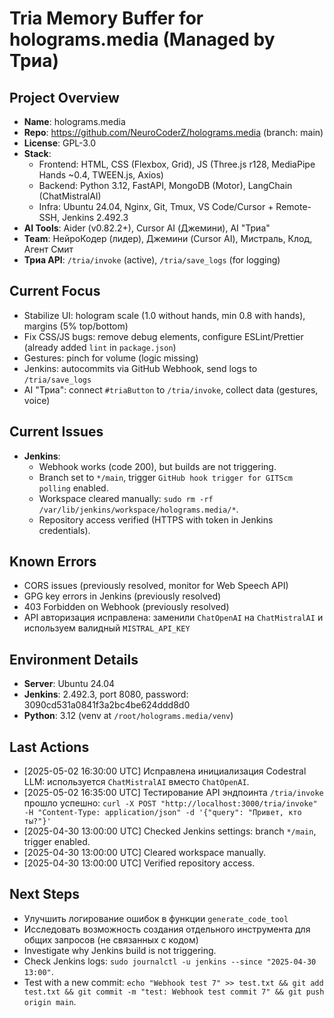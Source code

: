 # Tria Memory Buffer for holograms.media (Managed by Триа)

## Project Overview

- **Name**: holograms.media
- **Repo**: https://github.com/NeuroCoderZ/holograms.media (branch: main)
- **License**: GPL-3.0
- **Stack**:
  - Frontend: HTML, CSS (Flexbox, Grid), JS (Three.js r128, MediaPipe Hands ~0.4, TWEEN.js, Axios)
  - Backend: Python 3.12, FastAPI, MongoDB (Motor), LangChain (ChatMistralAI)
  - Infra: Ubuntu 24.04, Nginx, Git, Tmux, VS Code/Cursor + Remote-SSH, Jenkins 2.492.3
- **AI Tools**: Aider (v0.82.2+), Cursor AI (Джемини), AI "Триа"
- **Team**: НейроКодер (лидер), Джемини (Cursor AI), Мистраль, Клод, Агент Смит
- **Триа API**: `/tria/invoke` (active), `/tria/save_logs` (for logging)

## Current Focus

- Stabilize UI: hologram scale (1.0 without hands, min 0.8 with hands), margins (5% top/bottom)
- Fix CSS/JS bugs: remove debug elements, configure ESLint/Prettier (already added `lint` in `package.json`)
- Gestures: pinch for volume (logic missing)
- Jenkins: autocommits via GitHub Webhook, send logs to `/tria/save_logs`
- AI "Триа": connect `#triaButton` to `/tria/invoke`, collect data (gestures, voice)

## Current Issues

- **Jenkins**:
  - Webhook works (code 200), but builds are not triggering.
  - Branch set to `*/main`, trigger `GitHub hook trigger for GITScm polling` enabled.
  - Workspace cleared manually: `sudo rm -rf /var/lib/jenkins/workspace/holograms.media/*`.
  - Repository access verified (HTTPS with token in Jenkins credentials).

## Known Errors

- CORS issues (previously resolved, monitor for Web Speech API)
- GPG key errors in Jenkins (previously resolved)
- 403 Forbidden on Webhook (previously resolved)
- API авторизация исправлена: заменили `ChatOpenAI` на `ChatMistralAI` и используем валидный `MISTRAL_API_KEY`

## Environment Details

- **Server**: Ubuntu 24.04
- **Jenkins**: 2.492.3, port 8080, password: 3090cd531a0841f3a2bc4be624ddd8d0
- **Python**: 3.12 (venv at `/root/holograms.media/venv`)

## Last Actions

- [2025-05-02 16:30:00 UTC] Исправлена инициализация Codestral LLM: используется `ChatMistralAI` вместо `ChatOpenAI`.
- [2025-05-02 16:35:00 UTC] Тестирование API эндпоинта `/tria/invoke` прошло успешно: `curl -X POST "http://localhost:3000/tria/invoke" -H "Content-Type: application/json" -d '{"query": "Привет, кто ты?"}'`
- [2025-04-30 13:00:00 UTC] Checked Jenkins settings: branch `*/main`, trigger enabled.
- [2025-04-30 13:00:00 UTC] Cleared workspace manually.
- [2025-04-30 13:00:00 UTC] Verified repository access.

## Next Steps

- Улучшить логирование ошибок в функции `generate_code_tool`
- Исследовать возможность создания отдельного инструмента для общих запросов (не связанных с кодом)
- Investigate why Jenkins build is not triggering.
- Check Jenkins logs: `sudo journalctl -u jenkins --since "2025-04-30 13:00"`.
- Test with a new commit: `echo "Webhook test 7" >> test.txt && git add test.txt && git commit -m "test: Webhook test commit 7" && git push origin main`.

